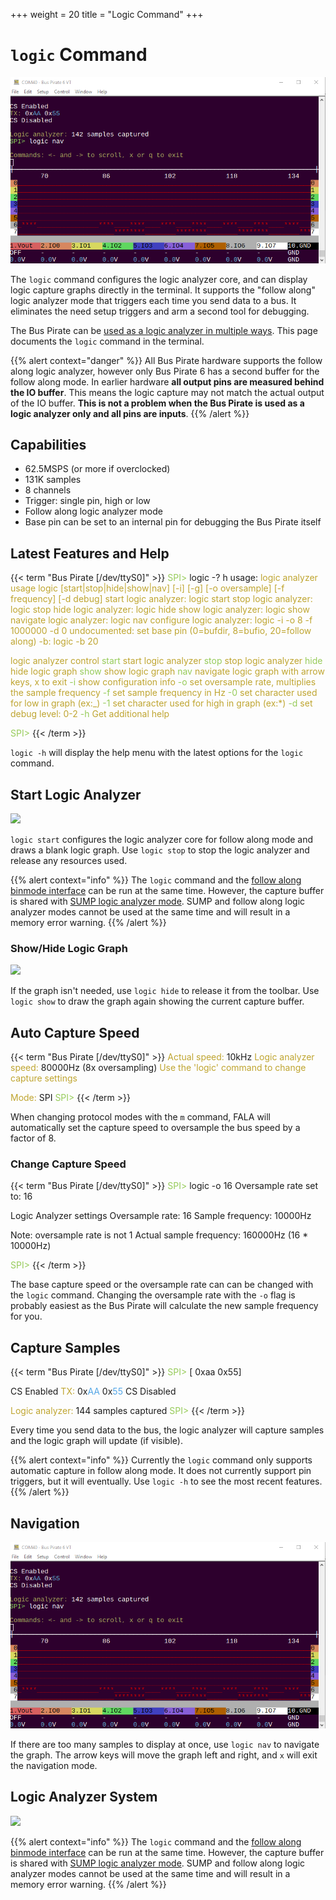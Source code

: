 +++
weight = 20
title = "Logic Command"
+++

# ```logic``` Command

![](./img/logic-command-nav.png)

The ```logic``` command configures the logic analyzer core, and can display logic capture graphs directly in the terminal. It supports the "follow along" logic analyzer mode that triggers each time you send data to a bus. It eliminates the need setup triggers and arm a second tool for debugging. 

The Bus Pirate can be [used as a logic analyzer in multiple ways](/logic-analyzer/logicanalyzer). This page documents the ```logic``` command in the terminal.

{{% alert context="danger" %}}
All Bus Pirate hardware supports the follow along logic analyzer, however only Bus Pirate 6 has a second buffer for the follow along mode. In earlier hardware **all output pins are measured behind the IO buffer**. This means the logic capture may not match the actual output of the IO buffer. **This is not a problem when the Bus Pirate is used as a logic analyzer only and all pins are inputs**.
{{% /alert %}}

## Capabilities

- 62.5MSPS (or more if overclocked)
- 131K samples
- 8 channels
- Trigger: single pin, high or low
- Follow along logic analyzer mode
- Base pin can be set to an internal pin for debugging the Bus Pirate itself

## Latest Features and Help

{{< term "Bus Pirate [/dev/ttyS0]" >}}
<span style="color:#96cb59">SPI></span> logic -? h
usage:
<span style="color:#bfa530">logic analyzer usage</span>
<span style="color:#bfa530">logic	[start|stop|hide|show|nav]</span>
<span style="color:#bfa530">	[-i] [-g] [-o oversample] [-f frequency] [-d debug]</span>
<span style="color:#bfa530">start logic analyzer: logic start</span>
<span style="color:#bfa530">stop logic analyzer: logic stop</span>
<span style="color:#bfa530">hide logic analyzer: logic hide</span>
<span style="color:#bfa530">show logic analyzer: logic show</span>
<span style="color:#bfa530">navigate logic analyzer: logic nav</span>
<span style="color:#bfa530">configure logic analyzer: logic -i -o 8 -f 1000000 -d 0</span>
<span style="color:#bfa530">undocumented: set base pin (0=bufdir, 8=bufio, 20=follow along) -b: logic -b 20</span>

<span style="color:#bfa530">logic analyzer control</span>
<span style="color:#96cb59">start</span>	<span style="color:#bfa530">start logic analyzer</span>
<span style="color:#96cb59">stop</span>	<span style="color:#bfa530">stop logic analyzer</span>
<span style="color:#96cb59">hide</span>	<span style="color:#bfa530">hide logic graph</span>
<span style="color:#96cb59">show</span>	<span style="color:#bfa530">show logic graph</span>
<span style="color:#96cb59">nav</span>	<span style="color:#bfa530">navigate logic graph with arrow keys, x to exit</span>
<span style="color:#96cb59">-i</span>	<span style="color:#bfa530">show configuration info</span>
<span style="color:#96cb59">-o</span>	<span style="color:#bfa530">set oversample rate, multiplies the sample frequency</span>
<span style="color:#96cb59">-f</span>	<span style="color:#bfa530">set sample frequency in Hz</span>
<span style="color:#96cb59">-0</span>	<span style="color:#bfa530">set character used for low in graph (ex:_)</span>
<span style="color:#96cb59">-1</span>	<span style="color:#bfa530">set character used for high in graph (ex:*)</span>
<span style="color:#96cb59">-d</span>	<span style="color:#bfa530">set debug level: 0-2</span>
<span style="color:#96cb59">-h</span>	<span style="color:#bfa530">Get additional help</span>

<span style="color:#96cb59">SPI></span> 
{{< /term >}}

```logic -h``` will display the help menu with the latest options for the ```logic``` command.

## Start Logic Analyzer
![](./img/logic-start.png)

```logic start``` configures the logic analyzer core for follow along mode and draws a blank logic graph. Use ```logic stop``` to stop the logic analyzer and release any resources used.

{{% alert context="info" %}}
The ```logic``` command and the [follow along binmode interface](/logic-analyzer/pulseview-fala) can be run at the same time. However, the capture buffer is shared with [SUMP logic analyzer mode](/logic-analyzer/pulseview-sump). SUMP and follow along logic analyzer modes cannot be used at the same time and will result in a memory error warning.
{{% /alert %}}

### Show/Hide Logic Graph

![](./img/logic-hide.png)

If the graph isn't needed, use ```logic hide``` to release it from the toolbar. Use ```logic show``` to draw the graph again showing the current capture buffer.

## Auto Capture Speed
{{< term "Bus Pirate [/dev/ttyS0]" >}}
<span style="color:#bfa530">Actual speed:</span> 10kHz
<span style="color:#bfa530">Logic analyzer speed:</span> 80000Hz (8x oversampling)
<span style="color:#bfa530">Use the 'logic' command to change capture settings</span>

<span style="color:#bfa530">Mode:</span> SPI
<span style="color:#96cb59">SPI></span> 
{{< /term >}}

When changing protocol modes with the ```m``` command, FALA will automatically set the capture speed to oversample the bus speed by a factor of 8. 

### Change Capture Speed
{{< term "Bus Pirate [/dev/ttyS0]" >}}
<span style="color:#96cb59">SPI></span> logic -o 16
Oversample rate set to: 16

Logic Analyzer settings
 Oversample rate: 16
 Sample frequency: 10000Hz

Note: oversample rate is not 1
Actual sample frequency: 160000Hz (16 * 10000Hz)

<span style="color:#96cb59">SPI></span> 
{{< /term >}}

The base capture speed or the oversample rate can can be changed with the ```logic``` command. Changing the oversample rate with the ```-o``` flag is probably easiest as the Bus Pirate will calculate the new sample frequency for you.

## Capture Samples

{{< term "Bus Pirate [/dev/ttyS0]" >}}
<span style="color:#96cb59">SPI></span> [ 0xaa 0x55]

CS Enabled
<span style="color:#bfa530">TX:</span> 0x<span style="color:#53a6e6">AA</span> 0x<span style="color:#53a6e6">55</span> 
CS Disabled

<span style="color:#bfa530">Logic analyzer:</span> 144 samples captured
<span style="color:#96cb59">SPI></span> 
{{< /term >}}

Every time you send data to the bus, the logic analyzer will capture samples and the logic graph will update (if visible).

{{% alert context="info" %}}
Currently the ```logic``` command only supports automatic capture in follow along mode. It does not currently support pin triggers, but it will eventually. Use ```logic -h``` to see the most recent features. 
{{% /alert %}}

## Navigation

![](./img/logic-command-nav.png)

If there are too many samples to display at once, use ```logic nav``` to navigate the graph. The arrow keys will move the graph left and right, and ```x``` will exit the navigation mode.

## Logic Analyzer System

![](./img/logic-system.png)

{{% alert context="info" %}}
The ```logic``` command and the [follow along binmode interface](/logic-analyzer/pulseview-fala) can be run at the same time. However, the capture buffer is shared with [SUMP logic analyzer mode](/logic-analyzer/pulseview-sump). SUMP and follow along logic analyzer modes cannot be used at the same time and will result in a memory error warning.
{{% /alert %}}

